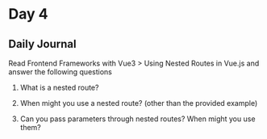 # Day 4

## Daily Journal
Read Frontend Frameworks with Vue3 > Using Nested Routes in Vue.js and answer the following questions
1. What is a nested route?

2. When might you use a nested route? (other than the provided example)

3. Can you pass parameters through nested routes? When might you use them?
